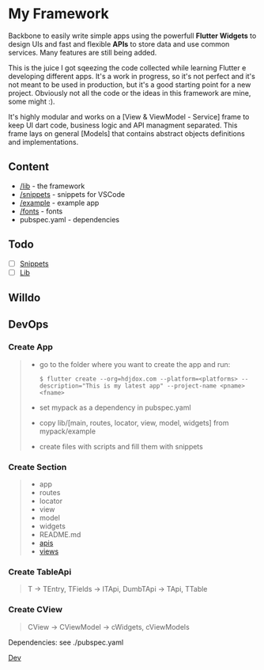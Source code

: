 #  My Framework
Backbone to easily write simple apps using the powerfull **Flutter Widgets** to design UIs and fast and flexible **APIs** to store data and use common services. Many features are still being added.

This is the juice I got sqeezing the code collected while learning Flutter e developing different apps.
It's a work in progress, so it's not perfect and it's not meant to be used in production, but it's a good starting point for a new project.
Obviously not all the code or the ideas in this framework are mine, some might :).

It's highly modular and works on a [View & ViewModel - Service] frame to keep UI dart code, business logic and 
API managment separated.
This frame lays on general [Models] that contains abstract objects definitions and implementations.

<!-- 
| Feature | Android | iOS | Linux | macOS |
| :--- | :---: | :---: | :---: | :---: |
| Examples for (View - ViewModel) | ✔️ | ✔️ | ✔️ | ✔️ |
| SQFLite support | ✔️ | ✔️ | ✔️ | ✔️ |
| Firebase Firestore support | ❌️ | ❌️ | ❌️ | ❌️ |
| Notifications | ✔️ | ❌ | ❌ | ❌️ |
| Device Storage | ✔️ | ❌ | ✔️ | ❌️ |
| CSV support | ✔️ | ❌ | ✔️ | ❌️ |
| Peer to Peer | ❌ | ❌ | ❌️ | ❌️ | -->

## Content
- [/lib](lib/README.md#content) - the framework
- [/snippets](snippets/README.md#list) - snippets for VSCode
- [/example](example/README.md#content) - example app
- [/fonts](fonts/README.md#content) - fonts
- pubspec.yaml - dependencies

## Todo

- [ ] [Snippets](snippets/README.md#list)
- [ ] [Lib](lib/README.md#todo)

## Willdo

## DevOps

### Create App

> - go to the folder where you want to create the app and run:
> 
>       $ flutter create --org=hdjdox.com --platform=<platforms> --description="This is my latest app" --project-name <pname> <fname>
> -  set mypack as a dependency in pubspec.yaml
> -  copy lib/[main, routes, locator, view, model, widgets] from mypack/example
> -  create files with scripts and fill them with snippets

### Create Section

> - app
> - routes
> - locator
> - view
> - model
> - widgets
> - README.md
> - [apis](#create-tableapi)
> - [views](#create-cview)

### Create TableApi

> T -> TEntry, TFields -> ITApi, DumbTApi -> TApi, TTable

### Create CView

> CView -> CViewModel -> cWidgets, cViewModels


Dependencies: see ./pubspec.yaml

[Dev](lib/README.md)
